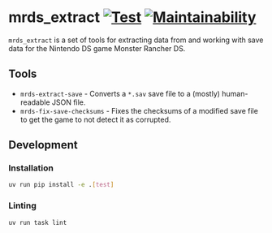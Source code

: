 # mrds_extract [![Test](https://github.com/ExcaliburZero/mrds_extract/actions/workflows/test.yml/badge.svg)](https://github.com/ExcaliburZero/mrds_extract/actions/workflows/test.yml) [![Maintainability](https://qlty.sh/gh/ExcaliburZero/projects/mrds_extract/maintainability.svg)](https://qlty.sh/gh/ExcaliburZero/projects/mrds_extract)

`mrds_extract` is a set of tools for extracting data from and working with save data for the Nintendo DS game Monster Rancher DS.

## Tools
* `mrds-extract-save` - Converts a `*.sav` save file to a (mostly) human-readable JSON file.
* `mrds-fix-save-checksums` - Fixes the checksums of a modified save file to get the game to not detect it as corrupted.

## Development

### Installation

```bash
uv run pip install -e .[test]
```

### Linting

```bash
uv run task lint
```

